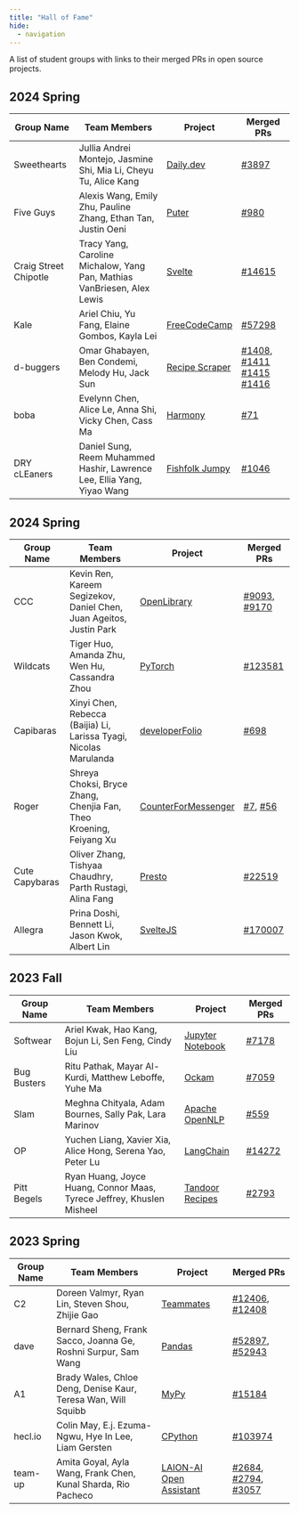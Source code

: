 ```yaml
---
title: "Hall of Fame"
hide:
  - navigation
---
```


A list of student groups with links to their merged PRs in open source projects.

## 2024 Spring 
| Group Name | Team Members | Project | Merged PRs |
| ---------- | ------------ | ------- | ---------- |
| Sweethearts | Jullia Andrei Montejo, Jasmine Shi, Mia Li, Cheyu Tu, Alice Kang | [Daily.dev](https://github.com/dailydotdev/daily) | [#3897](https://github.com/dailydotdev/apps/pull/3897) |
| Five Guys | Alexis Wang, Emily Zhu, Pauline Zhang, Ethan Tan, Justin Oeni | [Puter](https://github.com/HeyPuter/puter ) | [#980](https://github.com/HeyPuter/puter/pull/980) |
| Craig Street Chipotle | Tracy Yang, Caroline Michalow, Yang Pan, Mathias VanBriesen, Alex Lewis | [Svelte](https://github.com/sveltejs/svelte/) | [#14615](https://github.com/sveltejs/svelte/pull/14615) |
| Kale | Ariel Chiu, Yu Fang, Elaine Gombos, Kayla Lei | [FreeCodeCamp](https://github.com/freeCodeCamp/freeCodeCamp/) | [#57298](https://github.com/freeCodeCamp/freeCodeCamp/pull/57298)|
| d-buggers | Omar Ghabayen, Ben Condemi, Melody Hu, Jack Sun | [Recipe Scraper](https://github.com/hhursev/recipe-scrapers) | [#1408](https://github.com/hhursev/recipe-scrapers/pull/1408), [#1411](https://github.com/hhursev/recipe-scrapers/pull/1411) [#1415](https://github.com/hhursev/recipe-scrapers/pull/1415) [#1416](https://github.com/hhursev/recipe-scrapers/pull/1416) |
| boba | Evelynn Chen, Alice Le, Anna Shi, Vicky Chen, Cass Ma | [Harmony](https://github.com/harmonydata/harmony) | [#71](https://github.com/harmonydata/harmony/pull/71) |
| DRY cLEaners | Daniel Sung, Reem Muhammed Hashir, Lawrence Lee, Ellia Yang, Yiyao Wang | [Fishfolk Jumpy](https://github.com/fishfolk/jumpy) | [#1046](https://github.com/fishfolk/jumpy/pull/1046) |


## 2024 Spring 
| Group Name | Team Members | Project | Merged PRs |
| ---------- | ------------ | ------- | ---------- |
| CCC | Kevin Ren, Kareem Segizekov, Daniel Chen, Juan Ageitos, Justin Park | [OpenLibrary](https://github.com/internetarchive/openlibrary) | [#9093](https://github.com/internetarchive/openlibrary/pull/9093), [#9170](https://github.com/internetarchive/openlibrary/pull/9170) |
| Wildcats | Tiger Huo, Amanda Zhu, Wen Hu, Cassandra Zhou | [PyTorch](https://github.com/pytorch) | [#123581](https://github.com/pytorch/pytorch/pull/123581) |
| Capibaras | Xinyi Chen, Rebecca (Baijia) Li, Larissa Tyagi, Nicolas Marulanda | [developerFolio](https://github.com/saadpasta/developerFolio) | [#698](https://github.com/saadpasta/developerFolio/pull/698) |
| Roger | Shreya Choksi, Bryce Zhang, Chenjia Fan, Theo Kroening, Feiyang Xu | [CounterForMessenger](https://github.com/Kubis10/CounterForMessenger) | [#7](https://github.com/tkroening/CounterForMessenger/pull/7), [#56](https://github.com/Kubis10/CounterForMessenger/pull/56)  |
| Cute Capybaras | Oliver Zhang, Tishyaa Chaudhry, Parth Rustagi, Alina Fang | [Presto](https://github.com/prestodb) | [#22519](https://github.com/prestodb/presto/pull/22519) |
| Allegra | Prina Doshi, Bennett Li, Jason Kwok, Albert Lin | [SvelteJS](https://github.com/sveltejs) | [#170007](https://github.com/Homebrew/homebrew-core/pull/170007) |

## 2023 Fall

| Group Name | Team Members | Project | Merged PRs |
| ---------- | ------------ | ------- | ---------- |
| Softwear | Ariel Kwak, Hao Kang, Bojun Li, Sen Feng, Cindy Liu | [Jupyter Notebook](https://github.com/jupyter/notebook) | [#7178](https://github.com/jupyter/notebook/pull/7178) |
| Bug Busters | Ritu Pathak, Mayar Al-Kurdi, Matthew Leboffe, Yuhe Ma | [Ockam](https://github.com/build-trust/ockam) | [#7059](https://github.com/build-trust/ockam/pull/7059) |
| Slam | Meghna Chityala, Adam Bournes, Sally Pak, Lara Marinov | [Apache OpenNLP](https://github.com/apache/opennlp) | [#559](https://github.com/apache/opennlp/pull/559) |
| OP | Yuchen Liang, Xavier Xia, Alice Hong, Serena Yao, Peter Lu | [LangChain](https://github.com/langchain-ai/langchain) | [#14272](https://github.com/langchain-ai/langchain/pull/14272) |
| Pitt Begels | Ryan Huang, Joyce Huang, Connor Maas, Tyrece Jeffrey, Khuslen Misheel | [Tandoor Recipes](https://github.com/TandoorRecipes) | [#2793](https://github.com/tandoorrecipes/recipes/pull/2793) |

## 2023 Spring

| Group Name | Team Members | Project | Merged PRs |
| ---------- | ------------ | ------- | ---------- |
| C2 | Doreen Valmyr, Ryan Lin, Steven Shou, Zhijie Gao | [Teammates](https://github.com/TEAMMATES/teammates) | [#12406](https://github.com/TEAMMATES/teammates/pull/12406), [#12408](https://github.com/TEAMMATES/teammates/pull/12408)|
| dave | Bernard Sheng, Frank Sacco, Joanna Ge, Roshni Surpur, Sam Wang | [Pandas](https://github.com/pandas-dev/pandas) | [#52897](https://github.com/pandas-dev/pandas/pull/52897), [#52943](https://github.com/pandas-dev/pandas/pull/52943)|
| A1 | Brady Wales, Chloe Deng, Denise Kaur, Teresa Wan, Will Squibb | [MyPy](https://github.com/python/mypy) | [#15184](https://github.com/python/mypy/pull/15184)|
| hecl.io | Colin May, E.j. Ezuma-Ngwu, Hye In Lee, Liam Gersten | [CPython](https://github.com/python/cpython) | [#103974](https://github.com/python/cpython/pull/103974)|
| team-up | Amita Goyal, Ayla Wang, Frank Chen, Kunal Sharda, Rio Pacheco | [LAION-AI Open Assistant](https://github.com/LAION-AI/Open-Assistant) | [#2684](https://github.com/LAION-AI/Open-Assistant/pull/2684), [#2794](https://github.com/LAION-AI/Open-Assistant/pull/2794), [#3057](https://github.com/LAION-AI/Open-Assistant/pull/3057)|



<!--
## 2024 Spring

| Group Name | Team Members | Project | Merged PRs |
| ---------- | ------------ | ------- | ---------- | -->
